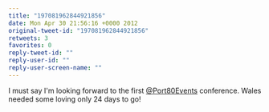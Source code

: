 ```yaml
---
title: "197081962844921856"
date: Mon Apr 30 21:56:16 +0000 2012
original-tweet-id: "197081962844921856"
retweets: 3
favorites: 0
reply-tweet-id: ""
reply-user-id: ""
reply-user-screen-name: ""
---
```

I must say I'm looking forward to the first <a href="https://twitter.com/Port80Events">@Port80Events</a> conference. Wales needed some loving only 24 days to go!
